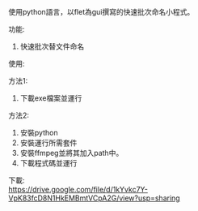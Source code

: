 使用python語言，以flet為gui撰寫的快速批次命名小程式。

功能:

1. 快速批次替文件命名

使用:  

方法1:   

1. 下載exe檔案並運行

方法2:  
1. 安裝python
2. 安裝運行所需套件
3. 安裝ffmpeg並將其加入path中。
4. 下載程式碼並運行

下載:  
https://drive.google.com/file/d/1kYvkc7Y-VpK83fcD8N1HkEMBmtVCpA2G/view?usp=sharing